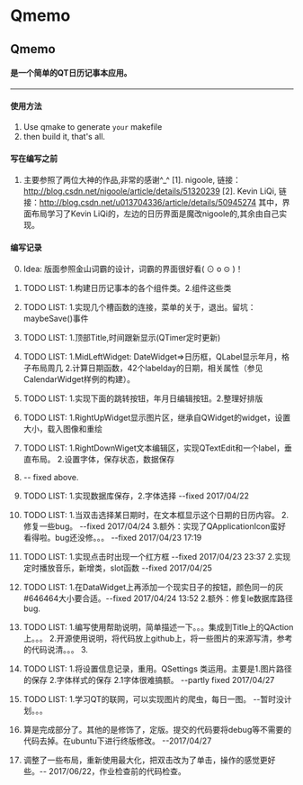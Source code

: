 # Qmemo

## Qmemo
#### 是一个简单的QT日历记事本应用。
***

#### 使用方法
 1. Use qmake to generate `your` makefile
 2. then build it, that's all.

#### 写在编写之前
 1. 主要参照了两位大神的作品,非常的感谢^_^
   [1]. nigoole, 链接：http://blog.csdn.net/nigoole/article/details/51320239
   [2]. Kevin LiQi, 链接：http://blog.csdn.net/u013704336/article/details/50945274
   其中，界面布局学习了Kevin LiQi的，左边的日历界面是魔改nigoole的,其余由自己实现。

#### 编写记录

 0. Idea: 版面参照金山词霸的设计，词霸的界面很好看( ⊙ o ⊙ )！
 1. TODO LIST: 1.构建日历记事本的各个组件类。2.组件这些类
 2. TODO LIST: 1.实现几个槽函数的连接，菜单的关于，退出。留坑：maybeSave()事件
 3. TODO LIST: 1.顶部Title,时间跟新显示(QTimer定时更新)
 4. TODO LIST: 1.MidLeftWidget: DateWidget=>日历框，QLabel显示年月，格子布局周几
      2.计算日期函数，42个labelday的日期，相关属性（参见CalendarWidget样例的构建）。
 5. TODO LIST: 1.实现下面的跳转按钮，年月日编辑按钮。2.整理好排版
 6. TODO LIST: 1.RightUpWidget显示图片区，继承自QWidget的widget，设置大小，载入图像和重绘
 7. TODO LIST: 1.RightDownWiget文本编辑区，实现QTextEdit和一个label，垂直布局。
     2.设置字体，保存状态，数据保存
 
 8. -- fixed above.
 9. TODO LIST: 1.实现数据库保存，2.字体选择		--fixed 2017/04/22
 10. TODO LIST: 1.当双击选择某日期时，在文本框显示这个日期的日历内容。         2.修复一些bug。	--fixed 2017/04/24
		3.额外：实现了QApplicationIcon蛮好看得啦。bug还没修。。。 --fixed 2017/04/23 17:19
 11. TODO LIST: 1.实现点击时出现一个红方框		   --fixed 2017/04/23 23:37
      2.实现定时播放音乐，新增类，slot函数	--fixed 2017/04/25
 12. TODO LIST: 1.在DataWidget上再添加一个现实日子的按钮，颜色同一的灰#646464大小要合适。--fixed 2017/04/24 13:52
      2.额外：修复le数据库路径bug.
 13. TODO LIST: 1.编写使用帮助说明，简单描述一下。。。集成到Title上的QAction上。。。
        2.开源使用说明，将代码放上github上，将一些图片的来源写清，参考的代码说清。。。
	    3.
 14. TODO LIST: 1.将设置信息记录，重用。QSettings 类运用。主要是1.图片路径的保存
        2.字体样式的保存
        2.1字体很难搞额。 				--partly fixed 2017/04/27
 15. TODO LIST: 1.学习QT的联网，可以实现图片的爬虫，每日一图。	--暂时没计划。。。
 16. 算是完成部分了。其他的是修饰了，定版。提交的代码要将debug等不需要的代码去掉。在ubuntu下进行终版修改。  --2017/04/27
 17. 调整了一些布局，重新使用最大化，把双击改为了单击，操作的感觉更好些。-- 2017/06/22，作业检查前的代码检查。
	 

    
